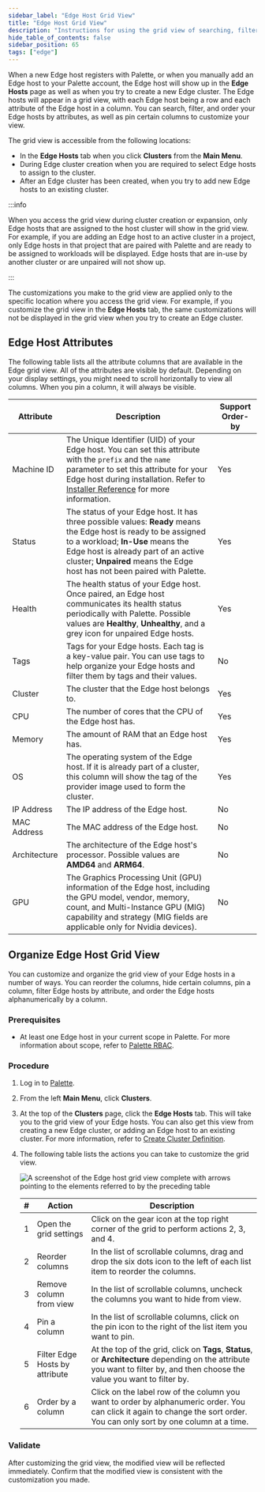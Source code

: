 ```yaml
---
sidebar_label: "Edge Host Grid View"
title: "Edge Host Grid View"
description: "Instructions for using the grid view of searching, filtering and ordering Edge hosts."
hide_table_of_contents: false
sidebar_position: 65
tags: ["edge"]
---
```


When a new Edge host registers with Palette, or when you manually add an Edge host to your Palette account, the Edge
host will show up in the **Edge Hosts** page as well as when you try to create a new Edge cluster. The Edge hosts will
appear in a grid view, with each Edge host being a row and each attribute of the Edge host in a column. You can search,
filter, and order your Edge hosts by attributes, as well as pin certain columns to customize your view.

The grid view is accessible from the following locations:

- In the **Edge Hosts** tab when you click **Clusters** from the **Main Menu**.
- During Edge cluster creation when you are required to select Edge hosts to assign to the cluster.
- After an Edge cluster has been created, when you try to add new Edge hosts to an existing cluster.

:::info

When you access the grid view during cluster creation or expansion, only Edge hosts that are assigned to the host
cluster will show in the grid view. For example, if you are adding an Edge host to an active cluster in a project, only
Edge hosts in that project that are paired with Palette and are ready to be assigned to workloads will be displayed.
Edge hosts that are in-use by another cluster or are unpaired will not show up.

:::

The customizations you make to the grid view are applied only to the specific location where you access the grid view.
For example, if you customize the grid view in the **Edge Hosts** tab, the same customizations will not be displayed in
the grid view when you try to create an Edge cluster.

## Edge Host Attributes

The following table lists all the attribute columns that are available in the Edge grid view. All of the attributes are
visible by default. Depending on your display settings, you might need to scroll horizontally to view all columns. When
you pin a column, it will always be visible.

| Attribute    | Description                                                                                                                                                                                                                                                                           | Support Order-by |
| ------------ | ------------------------------------------------------------------------------------------------------------------------------------------------------------------------------------------------------------------------------------------------------------------------------------- | ---------------- |
| Machine ID   | The Unique Identifier (UID) of your Edge host. You can set this attribute with the `prefix` and the `name` parameter to set this attribute for your Edge host during installation. Refer to [Installer Reference](../edge-configuration/installer-reference.md) for more information. | Yes              |
| Status       | The status of your Edge host. It has three possible values: **Ready** means the Edge host is ready to be assigned to a workload; **In-Use** means the Edge host is already part of an active cluster; **Unpaired** means the Edge host has not been paired with Palette.              | Yes              |
| Health       | The health status of your Edge host. Once paired, an Edge host communicates its health status periodically with Palette. Possible values are **Healthy**, **Unhealthy**, and a grey icon for unpaired Edge hosts.                                                                     | Yes              |
| Tags         | Tags for your Edge hosts. Each tag is a key-value pair. You can use tags to help organize your Edge hosts and filter them by tags and their values.                                                                                                                                   | No               |
| Cluster      | The cluster that the Edge host belongs to.                                                                                                                                                                                                                                            | Yes              |
| CPU          | The number of cores that the CPU of the Edge host has.                                                                                                                                                                                                                                | Yes              |
| Memory       | The amount of RAM that an Edge host has.                                                                                                                                                                                                                                              | Yes              |
| OS           | The operating system of the Edge host. If it is already part of a cluster, this column will show the tag of the provider image used to form the cluster.                                                                                                                              | Yes              |
| IP Address   | The IP address of the Edge host.                                                                                                                                                                                                                                                      | No               |
| MAC Address  | The MAC address of the Edge host.                                                                                                                                                                                                                                                     | No               |
| Architecture | The architecture of the Edge host's processor. Possible values are **AMD64** and **ARM64**.                                                                                                                                                                                           | No               |
| GPU          | The Graphics Processing Unit (GPU) information of the Edge host, including the GPU model, vendor, memory, count, and Multi-Instance GPU (MIG) capability and strategy (MIG fields are applicable only for Nvidia devices).                                                            | No               |

## Organize Edge Host Grid View

You can customize and organize the grid view of your Edge hosts in a number of ways. You can reorder the columns, hide
certain columns, pin a column, filter Edge hosts by attribute, and order the Edge hosts alphanumerically by a column.

### Prerequisites

- At least one Edge host in your current scope in Palette. For more information about scope, refer to
  [Palette RBAC](../../../user-management/palette-rbac/palette-rbac.md).

### Procedure

1. Log in to [Palette](https://console.spectrocloud.com).

2. From the left **Main Menu**, click **Clusters**.

3. At the top of the **Clusters** page, click the **Edge Hosts** tab. This will take you to the grid view of your Edge
   hosts. You can also get this view from creating a new Edge cluster, or adding an Edge host to an existing cluster.
   For more information, refer to [Create Cluster Definition](./cluster-deployment.md).

4. The following table lists the actions you can take to customize the grid view.

   ![A screenshot of the Edge host grid view complete with arrows pointing to the elements referred to by the preceding table](/clusters_site-deployment_edge-host-view_grid_4-7.webp)

   | \#  | Action                         | Description                                                                                                                                                                   |
   | --- | ------------------------------ | ----------------------------------------------------------------------------------------------------------------------------------------------------------------------------- |
   | 1   | Open the grid settings         | Click on the gear icon at the top right corner of the grid to perform actions 2, 3, and 4.                                                                                    |
   | 2   | Reorder columns                | In the list of scrollable columns, drag and drop the six dots icon to the left of each list item to reorder the columns.                                                      |
   | 3   | Remove column from view        | In the list of scrollable columns, uncheck the columns you want to hide from view.                                                                                            |
   | 4   | Pin a column                   | In the list of scrollable columns, click on the pin icon to the right of the list item you want to pin.                                                                       |
   | 5   | Filter Edge Hosts by attribute | At the top of the grid, click on **Tags**, **Status**, or **Architecture** depending on the attribute you want to filter by, and then choose the value you want to filter by. |
   | 6   | Order by a column              | Click on the label row of the column you want to order by alphanumeric order. You can click it again to change the sort order. You can only sort by one column at a time.     |

### Validate

After customizing the grid view, the modified view will be reflected immediately. Confirm that the modified view is
consistent with the customization you made.
